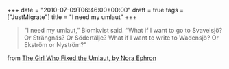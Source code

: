 +++
date = "2010-07-09T06:46:00+00:00"
draft = true
tags = ["JustMigrate"]
title = "I need my umlaut"
+++
<div class="posterous_bookmarklet_entry">
<blockquote class="posterous_short_quote">"I need my umlaut,&rdquo; Blomkvist said. &ldquo;What if I want to go to Svavelsj&ouml;? Or Str&auml;ngn&auml;s? Or S&ouml;dert&auml;lje? What if I want to write to Wadensj&ouml;? Or Ekstr&ouml;m or Nystr&ouml;m?"</blockquote>
<div class="posterous_quote_citation">from <a href="http://www.newyorker.com/humor/2010/07/05/100705sh_shouts_ephron">The Girl Who Fixed the Umlaut, by Nora Ephron</a></div>
<p>&nbsp;</p>
</div>